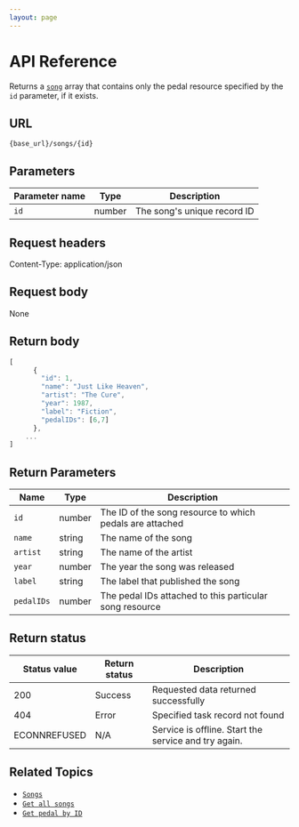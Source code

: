 ```yaml
---
layout: page
---
```


# API Reference

Returns a [`song`](songs.md) array that contains only the pedal resource specified by the `id` parameter, if it exists.

## URL

```shell
{base_url}/songs/{id}
```

## Parameters

| Parameter name | Type | Description |
| ------------- | ----------- | ----------- |
| `id` | number | The song's unique record ID |

## Request headers

Content-Type: application/json

## Request body

None

## Return body

```js
[
      {
        "id": 1, 
        "name": "Just Like Heaven",
        "artist": "The Cure",
        "year": 1987,
        "label": "Fiction", 
        "pedalIDs": [6,7]
      },
    ...
]
```

## Return Parameters

| Name | Type | Description |
| ------------- | ----------- | ----------- |
| `id` | number | The ID of the song resource to which pedals are attached |
| `name` | string | The name of the song |
| `artist` | string | The name of the artist |
| `year` | number | The year the song was released |
| `label` | string | The label that published the song |
| `pedalIDs` | number | The pedal IDs attached to this particular song resource |

## Return status

| Status value | Return status | Description |
| ------------- | ----------- | ----------- |
| 200 | Success | Requested data returned successfully |
| 404 | Error | Specified task record not found |
|  ECONNREFUSED | N/A | Service is offline. Start the service and try again. |

## Related Topics

* [`Songs`](song.md)
* [`Get all songs`](pg-reference-get-all-songs.md)
* [`Get pedal by ID`](pg-reference-get-pedal-by-id.md)
